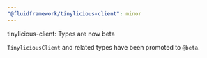 ```yaml
---
"@fluidframework/tinylicious-client": minor
---
```


tinylicious-client: Types are now beta

`TinyliciousClient` and related types have been promoted to `@beta`.
